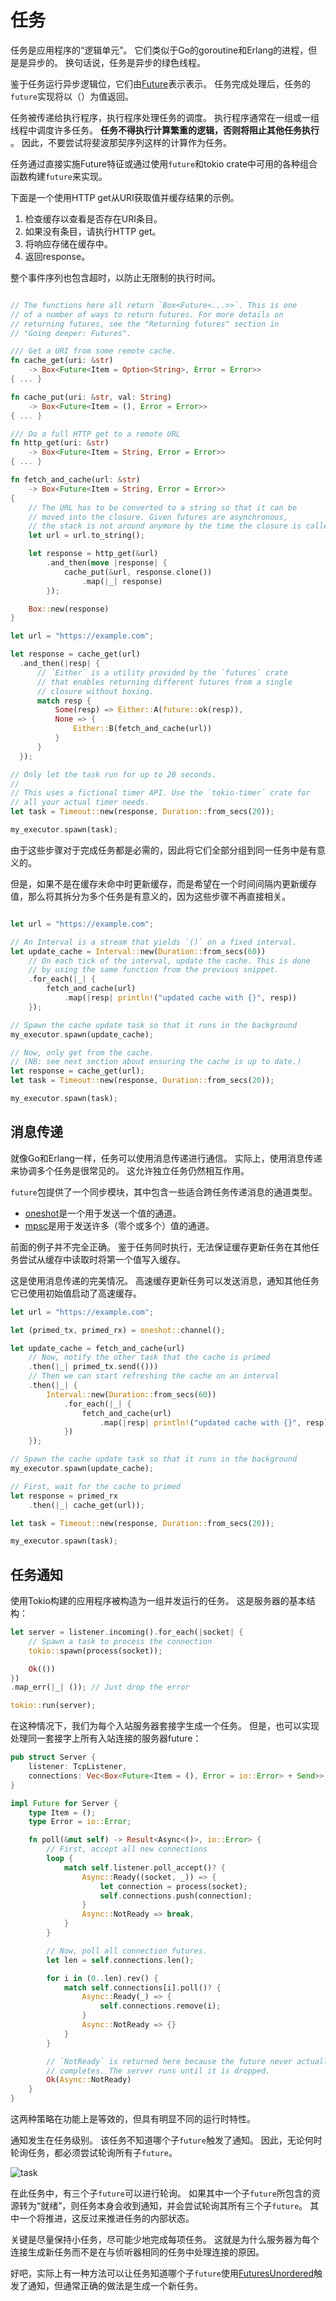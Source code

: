 # 任务

任务是应用程序的“逻辑单元”。 它们类似于Go的goroutine和Erlang的进程，但是是异步的。 换句话说，任务是异步的绿色线程。

鉴于任务运行异步逻辑位，它们由[Future](https://docs.rs/futures/0.1/futures/future/trait.Future.html)表示表示。 任务完成处理后，任务的`future`实现将以（）为值返回。

任务被传递给执行程序，执行程序处理任务的调度。 执行程序通常在一组或一组线程中调度许多任务。 **任务不得执行计算繁重的逻辑，否则将阻止其他任务执行** 。 因此，不要尝试将斐波那契序列这样的计算作为任务。

任务通过直接实施Future特征或通过使用`future`和tokio crate中可用的各种组合函数构建`future`来实现。

下面是一个使用HTTP get从URI获取值并缓存结果的示例。

1. 检查缓存以查看是否存在URI条目。
2. 如果没有条目，请执行HTTP get。
3. 将响应存储在缓存中。
4. 返回response。

整个事件序列也包含超时，以防止无限制的执行时间。

```rust

// The functions here all return `Box<Future<...>>`. This is one
// of a number of ways to return futures. For more details on
// returning futures, see the "Returning futures" section in
// "Going deeper: Futures".

/// Get a URI from some remote cache.
fn cache_get(uri: &str)
    -> Box<Future<Item = Option<String>, Error = Error>>
{ ... }

fn cache_put(uri: &str, val: String)
    -> Box<Future<Item = (), Error = Error>>
{ ... }

/// Do a full HTTP get to a remote URL
fn http_get(uri: &str)
    -> Box<Future<Item = String, Error = Error>>
{ ... }

fn fetch_and_cache(url: &str)
    -> Box<Future<Item = String, Error = Error>>
{
    // The URL has to be converted to a string so that it can be
    // moved into the closure. Given futures are asynchronous,
    // the stack is not around anymore by the time the closure is called.
    let url = url.to_string();

    let response = http_get(&url)
        .and_then(move |response| {
            cache_put(&url, response.clone())
                .map(|_| response)
        });

    Box::new(response)
}

let url = "https://example.com";

let response = cache_get(url)
  .and_then(|resp| {
      // `Either` is a utility provided by the `futures` crate
      // that enables returning different futures from a single
      // closure without boxing.
      match resp {
          Some(resp) => Either::A(future::ok(resp)),
          None => {
              Either::B(fetch_and_cache(url))
          }
      }
  });

// Only let the task run for up to 20 seconds.
//
// This uses a fictional timer API. Use the `tokio-timer` crate for
// all your actual timer needs.
let task = Timeout::new(response, Duration::from_secs(20));

my_executor.spawn(task);
```

由于这些步骤对于完成任务都是必需的，因此将它们全部分组到同一任务中是有意义的。

但是，如果不是在缓存未命中时更新缓存，而是希望在一个时间间隔内更新缓存值，那么将其拆分为多个任务是有意义的，因为这些步骤不再直接相关。

```rust

let url = "https://example.com";

// An Interval is a stream that yields `()` on a fixed interval.
let update_cache = Interval::new(Duration::from_secs(60))
    // On each tick of the interval, update the cache. This is done
    // by using the same function from the previous snippet.
    .for_each(|_| {
        fetch_and_cache(url)
            .map(|resp| println!("updated cache with {}", resp))
    });

// Spawn the cache update task so that it runs in the background
my_executor.spawn(update_cache);

// Now, only get from the cache.
// (NB: see next section about ensuring the cache is up to date.)
let response = cache_get(url);
let task = Timeout::new(response, Duration::from_secs(20));

my_executor.spawn(task);
```

## 消息传递

就像Go和Erlang一样，任务可以使用消息传递进行通信。 实际上，使用消息传递来协调多个任务是很常见的。 这允许独立任务仍然相互作用。

`future`包提供了一个同步模块，其中包含一些适合跨任务传递消息的通道类型。

* [oneshot](https://docs.rs/futures/0.1/futures/sync/oneshot/index.html)是一个用于发送一个值的通道。
* [mpsc](https://docs.rs/futures/0.1/futures/sync/mpsc/index.html)是用于发送许多（零个或多个）值的通道。

前面的例子并不完全正确。 鉴于任务同时执行，无法保证缓存更新任务在其他任务尝试从缓存中读取时将第一个值写入缓存。

这是使用消息传递的完美情况。 高速缓存更新任务可以发送消息，通知其他任务它已使用初始值启动了高速缓存。

```rust
let url = "https://example.com";

let (primed_tx, primed_rx) = oneshot::channel();

let update_cache = fetch_and_cache(url)
    // Now, notify the other task that the cache is primed
    .then(|_| primed_tx.send(()))
    // Then we can start refreshing the cache on an interval
    .then(|_| {
        Interval::new(Duration::from_secs(60))
            .for_each(|_| {
                fetch_and_cache(url)
                    .map(|resp| println!("updated cache with {}", resp))
            })
    });

// Spawn the cache update task so that it runs in the background
my_executor.spawn(update_cache);

// First, wait for the cache to primed
let response = primed_rx
    .then(|_| cache_get(url));

let task = Timeout::new(response, Duration::from_secs(20));

my_executor.spawn(task);
```

## 任务通知

使用Tokio构建的应用程序被构造为一组并发运行的任务。 这是服务器的基本结构：

```rust
let server = listener.incoming().for_each(|socket| {
    // Spawn a task to process the connection
    tokio::spawn(process(socket));

    Ok(())
})
.map_err(|_| ()); // Just drop the error

tokio::run(server);
```

在这种情况下，我们为每个入站服务器套接字生成一个任务。 但是，也可以实现处理同一套接字上所有入站连接的服务器future：

```rust
pub struct Server {
    listener: TcpListener,
    connections: Vec<Box<Future<Item = (), Error = io::Error> + Send>>,
}

impl Future for Server {
    type Item = ();
    type Error = io::Error;

    fn poll(&mut self) -> Result<Async<()>, io::Error> {
        // First, accept all new connections
        loop {
            match self.listener.poll_accept()? {
                Async::Ready((socket, _)) => {
                    let connection = process(socket);
                    self.connections.push(connection);
                }
                Async::NotReady => break,
            }
        }

        // Now, poll all connection futures.
        let len = self.connections.len();

        for i in (0..len).rev() {
            match self.connections[i].poll()? {
                Async::Ready(_) => {
                    self.connections.remove(i);
                }
                Async::NotReady => {}
            }
        }

        // `NotReady` is returned here because the future never actually
        // completes. The server runs until it is dropped.
        Ok(Async::NotReady)
    }
}
```

这两种策略在功能上是等效的，但具有明显不同的运行时特性。

通知发生在任务级别。 该任务不知道哪个子`future`触发了通知。 因此，无论何时轮询任务，都必须尝试轮询所有子`future`。

![task](https://raw.githubusercontent.com/rustlang-cn/sundries/master/imgs/task-layout.png)

在此任务中，有三个子`future`可以进行轮询。 如果其中一个子`future`所包含的资源转为“就绪”，则任务本身会收到通知，并会尝试轮询其所有三个子`future`。 其中一个将推进，这反过来推进任务的内部状态。

关键是尽量保持小任务，尽可能少地完成每项任务。 这就是为什么服务器为每个连接生成新任务而不是在与侦听器相同的任务中处理连接的原因。

好吧，实际上有一种方法可以让任务知道哪个子`future`使用[FuturesUnordered](https://docs.rs/futures/0.1/futures/stream/futures_unordered/struct.FuturesUnordered.html)触发了通知，但通常正确的做法是生成一个新任务。
